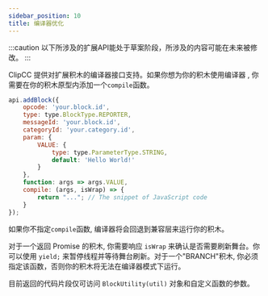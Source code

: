 ```yaml
---
sidebar_position: 10
title: 编译器优化
---
```

:::caution
以下所涉及的扩展API能处于草案阶段，所涉及的内容可能在未来被修改。
:::

ClipCC 提供对扩展积木的编译器接口支持。如果你想为你的积木使用编译器 , 你需要在你的积木原型内添加一个``compile``函数。

```javascript
api.addBlock({
    opcode: 'your.block.id',
    type: type.BlockType.REPORTER,
    messageId: 'your.block.id',
    categoryId: 'your.category.id',
    param: {
        VALUE: {
            type: type.ParameterType.STRING,
            default: 'Hello World!'
        }
    },
    function: args => args.VALUE,
    compile: (args, isWrap) => {
        return "..."; // The snippet of JavaScript code
    }
});
```
如果你不指定``compile``函数, 编译器将会回退到兼容层来运行你的积木。

对于一个返回 Promise 的积木, 你需要响应 ``isWrap`` 来确认是否需要刷新舞台。你可以使用 ``yield;`` 来暂停线程并等待舞台刷新。对于一个"BRANCH"积木, 你必须指定该函数，否则你的积木将无法在编译器模式下运行。

目前返回的代码片段仅可访问 ``BlockUtility(util)`` 对象和自定义函数的参数。